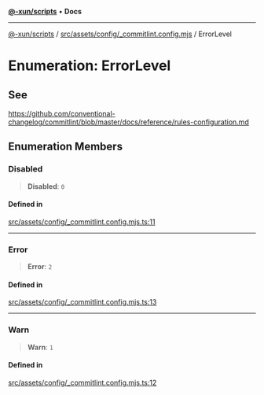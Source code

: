 [**@-xun/scripts**](../../../../../README.md) • **Docs**

***

[@-xun/scripts](../../../../../README.md) / [src/assets/config/\_commitlint.config.mjs](../README.md) / ErrorLevel

# Enumeration: ErrorLevel

## See

https://github.com/conventional-changelog/commitlint/blob/master/docs/reference/rules-configuration.md

## Enumeration Members

### Disabled

> **Disabled**: `0`

#### Defined in

[src/assets/config/\_commitlint.config.mjs.ts:11](https://github.com/Xunnamius/xscripts/blob/59530a02df766279a72886cbc0ab5e0790db98cc/src/assets/config/_commitlint.config.mjs.ts#L11)

***

### Error

> **Error**: `2`

#### Defined in

[src/assets/config/\_commitlint.config.mjs.ts:13](https://github.com/Xunnamius/xscripts/blob/59530a02df766279a72886cbc0ab5e0790db98cc/src/assets/config/_commitlint.config.mjs.ts#L13)

***

### Warn

> **Warn**: `1`

#### Defined in

[src/assets/config/\_commitlint.config.mjs.ts:12](https://github.com/Xunnamius/xscripts/blob/59530a02df766279a72886cbc0ab5e0790db98cc/src/assets/config/_commitlint.config.mjs.ts#L12)
